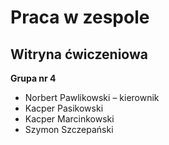 # Praca w zespole
## Witryna ćwiczeniowa
**Grupa nr 4**
- Norbert Pawlikowski – kierownik
- Kacper Pasikowski
- Kacper Marcinkowski
- Szymon Szczepański
